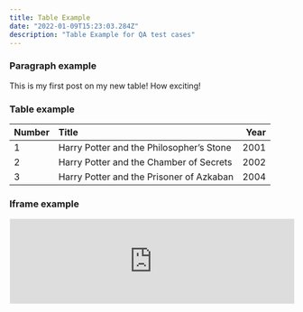 ```yaml
---
title: Table Example
date: "2022-01-09T15:23:03.284Z"
description: "Table Example for QA test cases"
---
```


### Paragraph example

This is my first post on my new table! How exciting!

### Table example

| Number | Title                                    | Year |
| :----- | :--------------------------------------- | ---: |
| 1      | Harry Potter and the Philosopher’s Stone | 2001 |
| 2      | Harry Potter and the Chamber of Secrets  | 2002 |
| 3      | Harry Potter and the Prisoner of Azkaban | 2004 |

### Iframe example

<iframe src="https://www.example.com" width="100%" title="example website" style="border:1px solid whitesmoke;"></iframe>